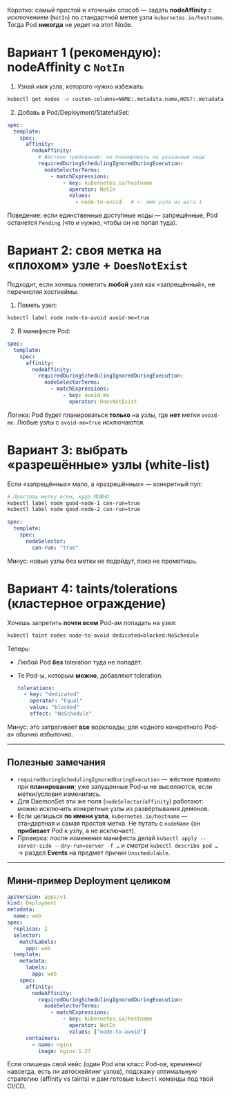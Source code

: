 
Коротко: самый простой и «точный» способ — задать **nodeAffinity** с исключением (`NotIn`) по стандартной метке узла `kubernetes.io/hostname`. Тогда Pod **никогда** не уедет на этот Node.

# Вариант 1 (рекомендую): nodeAffinity c `NotIn`

1. Узнай имя узла, которого нужно избежать:

```bash
kubectl get nodes -o custom-columns=NAME:.metadata.name,HOST:.metadata.labels['kubernetes\.io/hostname']
```

2. Добавь в Pod/Deployment/StatefulSet:

```yaml
spec:
  template:
    spec:
      affinity:
        nodeAffinity:
          # Жёсткое требование: не планировать на указанные ноды
          requiredDuringSchedulingIgnoredDuringExecution:
            nodeSelectorTerms:
              - matchExpressions:
                  - key: kubernetes.io/hostname
                    operator: NotIn
                    values:
                      - node-to-avoid   # <- имя узла из шага 1
```

Поведение: если единственные доступные ноды — запрещённые, Pod останется `Pending` (что и нужно, чтобы он не попал туда).

# Вариант 2: своя метка на «плохом» узле + `DoesNotExist`

Подходит, если хочешь пометить **любой** узел как «запрещённый», не перечисляя хостнеймы.

1. Пометь узел:

```bash
kubectl label node node-to-avoid avoid-me=true
```

2. В манифесте Pod:

```yaml
spec:
  template:
    spec:
      affinity:
        nodeAffinity:
          requiredDuringSchedulingIgnoredDuringExecution:
            nodeSelectorTerms:
              - matchExpressions:
                  - key: avoid-me
                    operator: DoesNotExist
```

Логика: Pod будет планироваться **только** на узлы, где **нет** метки `avoid-me`. Любые узлы с `avoid-me=true` исключаются.

# Вариант 3: выбрать «разрешённые» узлы (white-list)

Если «запрещённых» мало, а «разрешённых» — конкретный пул:

```bash
# Проставь метку всем, куда МОЖНО
kubectl label node good-node-1 can-run=true
kubectl label node good-node-2 can-run=true
```

```yaml
spec:
  template:
    spec:
      nodeSelector:
        can-run: "true"
```

Минус: новые узлы без метки не подойдут, пока не прометишь.

# Вариант 4: taints/tolerations (кластерное ограждение)

Хочешь запретить **почти всем** Pod-ам попадать на узел:

```bash
kubectl taint nodes node-to-avoid dedicated=blocked:NoSchedule
```

Теперь:

* Любой Pod **без** toleration туда не попадёт.
* Те Pod-ы, которым **можно**, добавляют toleration:

  ```yaml
  tolerations:
    - key: "dedicated"
      operator: "Equal"
      value: "blocked"
      effect: "NoSchedule"
  ```

Минус: это затрагивает **все** ворклоады; для «одного конкретного Pod-а» обычно избыточно.

---

## Полезные замечания

* `requiredDuringSchedulingIgnoredDuringExecution` — жёсткое правило при **планировании**; уже запущенные Pod-ы не выселяются, если метки/условия изменились.
* Для DaemonSet эти же поля (`nodeSelector`/`affinity`) работают: можно исключить конкретные узлы из развёртывания демонов.
* Если целишься **по имени узла**, `kubernetes.io/hostname` — стандартная и самая простая метка. Не путать с `nodeName` (он **прибивает** Pod к узлу, а не исключает).
* Проверка: после изменения манифеста делай `kubectl apply --server-side --dry-run=server -f …` и смотри `kubectl describe pod …` → раздел **Events** на предмет причин `Unschedulable`.

---

## Мини-пример Deployment целиком

```yaml
apiVersion: apps/v1
kind: Deployment
metadata:
  name: web
spec:
  replicas: 2
  selector:
    matchLabels:
      app: web
  template:
    metadata:
      labels:
        app: web
    spec:
      affinity:
        nodeAffinity:
          requiredDuringSchedulingIgnoredDuringExecution:
            nodeSelectorTerms:
              - matchExpressions:
                  - key: kubernetes.io/hostname
                    operator: NotIn
                    values: ["node-to-avoid"]
      containers:
        - name: nginx
          image: nginx:1.27
```

Если опишешь свой кейс (один Pod или класс Pod-ов, временно/навсегда, есть ли автоскейлинг узлов), подскажу оптимальную стратегию (affinity vs taints) и дам готовые `kubectl` команды под твой CI/CD.
